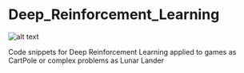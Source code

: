 # Deep_Reinforcement_Learning
![alt text](https://unsplash.com/photos/YwSf1o8s79c)

Code snippets for Deep Reinforcement Learning applied to games as CartPole or complex problems as Lunar Lander
